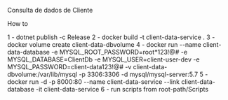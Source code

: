 Consulta de dados de Cliente

How to

1 - dotnet publish -c Release
2 - docker build -t client-data-service .
3 - docker volume create client-data-dbvolume
4 - docker run --name client-data-database -e MYSQL_ROOT_PASSWORD=root*123!@# -e MYSQL_DATABASE=ClientDb -e MYSQL_USER=client-user-dev -e MYSQL_PASSWORD=client-data123!@# -v client-data-dbvolume:/var/lib/mysql -p 3306:3306 -d mysql/mysql-server:5.7
5 - docker run -d -p 8000:80 --name client-data-service --link client-data-database -it client-data-service
6 - run scripts from root-path/Scripts
